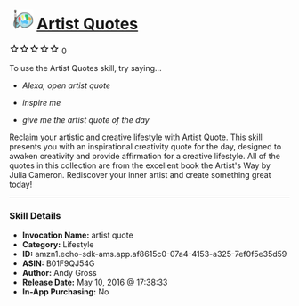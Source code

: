 # &nbsp;<img src="skill_icon" alt="Artist Quotes icon" width="36"> [Artist Quotes](http://alexa.amazon.com/#skills/amzn1.echo-sdk-ams.app.af8615c0-07a4-4153-a325-7ef0f5e35d59)
![0 stars](../../images/ic_star_border_black_18dp_1x.png)![0 stars](../../images/ic_star_border_black_18dp_1x.png)![0 stars](../../images/ic_star_border_black_18dp_1x.png)![0 stars](../../images/ic_star_border_black_18dp_1x.png)![0 stars](../../images/ic_star_border_black_18dp_1x.png) 0

To use the Artist Quotes skill, try saying...

* *Alexa, open artist quote*

* *inspire me*

* *give me the artist quote of the day*

Reclaim your artistic and creative lifestyle with Artist Quote. This skill presents you with an inspirational creativity quote for the day, designed to awaken creativity and provide affirmation for a creative lifestyle. All of the quotes in this collection are from the excellent book the Artist's Way by Julia Cameron. Rediscover your inner artist and create something great today!

***

### Skill Details

* **Invocation Name:** artist quote
* **Category:** Lifestyle
* **ID:** amzn1.echo-sdk-ams.app.af8615c0-07a4-4153-a325-7ef0f5e35d59
* **ASIN:** B01F9QJ54G
* **Author:** Andy Gross
* **Release Date:** May 10, 2016 @ 17:38:33
* **In-App Purchasing:** No
